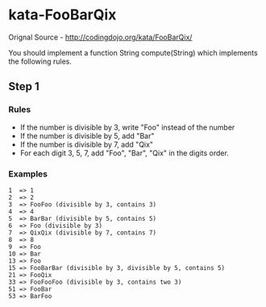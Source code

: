 # kata-FooBarQix 


Orignal Source - http://codingdojo.org/kata/FooBarQix/

You should implement a function String compute(String) which implements the following rules.

## Step 1
### Rules

* If the number is divisible by 3, write "Foo" instead of the number
* If the number is divisible by 5, add "Bar"
* If the number is divisible by 7, add "Qix"
* For each digit 3, 5, 7, add "Foo", "Bar", "Qix" in the digits order.
 
### Examples

    1  => 1
    2  => 2
    3  => FooFoo (divisible by 3, contains 3)
    4  => 4
    5  => BarBar (divisible by 5, contains 5)
    6  => Foo (divisible by 3)
    7  => QixQix (divisible by 7, contains 7)
    8  => 8
    9  => Foo
    10 => Bar
    13 => Foo
    15 => FooBarBar (divisible by 3, divisible by 5, contains 5)
    21 => FooQix
    33 => FooFooFoo (divisible by 3, contains two 3)
    51 => FooBar
    53 => BarFoo
